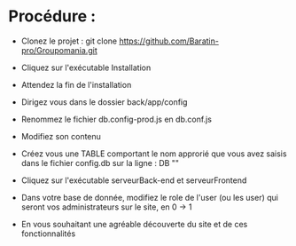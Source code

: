 # Procédure :

- Clonez le projet : git clone https://github.com/Baratin-pro/Groupomania.git

- Cliquez sur l'exécutable Installation

- Attendez la fin de l'installation

- Dirigez vous dans le dossier back/app/config

- Renommez le fichier db.config-prod.js en db.conf.js

- Modifiez son contenu

- Créez vous une TABLE comportant le nom approrié que vous avez saisis dans le fichier config.db sur la ligne : DB ""

- Cliquez sur l'exécutable serveurBack-end et serveurFrontend

- Dans votre base de donnée, modifiez le role de l'user (ou les user) qui seront vos administrateurs sur le site, en 0 -> 1

- En vous souhaitant une agréable découverte du site et de ces fonctionnalités
